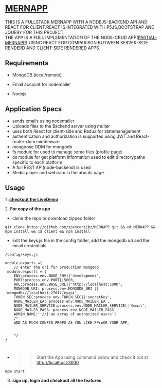 # [MERNAPP](https://calm-garden-31265.herokuapp.com/)
 THIS IS A FULLSTACK MERNAPP WITH A NODEJS-BACKEND API AND REACT FOR CLIENT.REACT IS INTEGRATED WITH P5JS,BOOTSTRAP AND JQUERY FOR THIS PROJECT.<br>
 THE APP IS A FULL IMPLEMENTATION OF THE NODE-CRUD APP([PARTIAL-MERNAPP](https://github.com/spencerjibz/PARTIAL-MERN-APP)) USING REACT FOR COMPARISON BUTWEEN SERVER-SIDE RENDERD AND CLIENT-SIDE RENDERED APPS
## Requirements

- MongoDB (local/remote) 

- Email account for nodemailer

- Nodejs

## Application Specs
- sends emails using nodemailer
- Uploads files to the Backend server using multer
- uses both React for client-side and Redux for statemanagement 
- authentication and authorization is supported using JWT and  React-router-dom middleware
- mongoose ODM for mongodb
- fs module for used to manage some files (profile page)
- os module for get platform information used to edit directorypaths specific to each platform
- A full REST API(node-backend) is used
- Media player and webcam in the abouts page 

## Usage
 1 .**[checkout the LiveDemo](https://calm-garden-31265.herokuapp.com/)**
 
 2 .**For copy of the app**
 
 - clone the repo or download zipped folder
 
  ``` git clone https://github.com/spencerjibz/MERNAPP.git && cd MERNAPP && npm install && cd client && npm install ```
- Edit the keys.js file in the config folder, add  the mongodb uri and the email credentials
```
/config/keys.js

module.exports ={
    // enter the uri for production mongodb 
 module.exports = {
    ENV:process.env.NODE_ENV||'development',
    PORT:process.env.PORT||5000,
    URL:process.env.BASE_URL||'http://localhost:5000',
    MONGODB_URI: process.env.MONGODB_URI || 'mongodb://localhost:27017/myapi',
    TOKEN_SEC:process.env.TOKEN_SEC||'secretKey',
    NODE_MAILER_EA: process.env.NODE_MAILER_EA ,
    NODE_MAILER_SERVICE:process.env.NODE_MAILER_SERVICE||'Gmail',
    NODE_MAILER_PASS: process.env.NODE_MAILER_PASS ,
    ADMIN_NAME:''//['an array of authorized users']
    /*
    ADD AS MUCH CONFIG PROPS AS YOU LIKE FProOR YOUR APP, 

    
    */
}



```
 + >> Start the App using command below and check it out at [http://localhost:3000](http://localhost:3000)
 
 ``` npm start ```
 
 3. **sign up, login and checkout all the features** 
